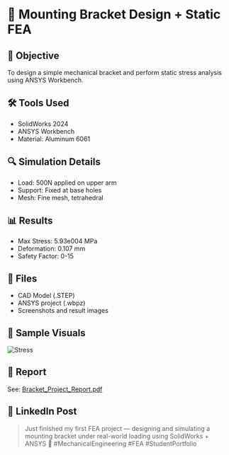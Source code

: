 # 🧩 Mounting Bracket Design + Static FEA

## 🎯 Objective
To design a simple mechanical bracket and perform static stress analysis using ANSYS Workbench.

## 🛠 Tools Used
- SolidWorks 2024
- ANSYS Workbench
- Material: Aluminum 6061

## 🔍 Simulation Details
- Load: 500N applied on upper arm
- Support: Fixed at base holes
- Mesh: Fine mesh, tetrahedral

## 📊 Results
- Max Stress: 5.93e004 MPa
- Deformation: 0.107 mm
- Safety Factor: 0-15

## 📎 Files
- CAD Model (.STEP)
- ANSYS project (.wbpz)
- Screenshots and result images

## 📸 Sample Visuals
![Stress](Images/stress.jpg)

## 📘 Report
See: [Bracket_Project_Report.pdf](./Report/Bracket_Project_Report.pdf)

## 📢 LinkedIn Post
> Just finished my first FEA project — designing and simulating a mounting bracket under real-world loading using SolidWorks + ANSYS 🚀 #MechanicalEngineering #FEA #StudentPortfolio
